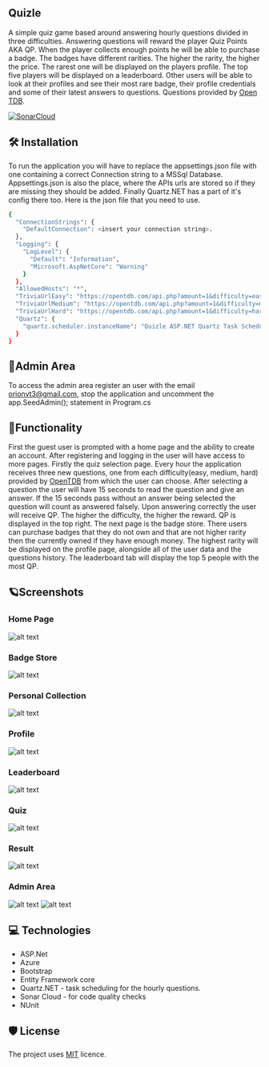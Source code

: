 ## Quizle

A simple quiz game based around answering hourly questions divided in three difficulties. Answering questions will reward the player Quiz Points AKA QP. When the player collects enough points he will be able to purchase a badge. The badges have different rarities. The higher the rarity, the higher the price. The rarest one will be displayed on the players profile. The top five players will be displayed on a leaderboard. Other users will be able to look at their profiles and see their most rare badge, their profile credentials and some of their latest answers to questions. Questions provided by [Open TDB](https://opentdb.com/).


[![SonarCloud](https://sonarcloud.io/images/project_badges/sonarcloud-black.svg)](https://sonarcloud.io/summary/new_code?id=uwuSk1_Quizle)
## 🛠️ Installation

To run the application you will have to replace the appsettings.json file with one containing a correct Connection string to a MSSql Database. Appsettings.json is also the place, where the APIs urls are stored so if they are missing they should be added. Finally Quartz.NET has a part of it's config there too. Here is the json file that you need to use.
```bash
{
  "ConnectionStrings": {
    "DefaultConnection": <insert your connection string>.
  },
  "Logging": {
    "LogLevel": {
      "Default": "Information",
      "Microsoft.AspNetCore": "Warning"
    }
  },
  "AllowedHosts": "*",
  "TriviaUrlEasy": "https://opentdb.com/api.php?amount=1&difficulty=easy",
  "TriviaUrlMedium": "https://opentdb.com/api.php?amount=1&difficulty=medium",
  "TriviaUrlHard": "https://opentdb.com/api.php?amount=1&difficulty=hard",
  "Quartz": {
    "quartz.scheduler.instanceName": "Quizle ASP.NET Quartz Task Scheduler"
  }
}
```
## 🔐Admin Area
To access the admin area register an user with the email orionvt3@gmail.com, stop the application and uncomment the app.SeedAdmin(); statement in Program.cs

## 🚀Functionality

First the guest user is prompted with a home page and the ability to create an account. After registering and logging in the user will have access to more pages. Firstly the quiz selection page. Every hour the application receives three new questions, one from each difficulty(easy, medium, hard) provided by [OpenTDB](https://opentdb.com/) from which the user can choose. After selecting a question the user will have 15 seconds to read the question and give an answer. If the 15 seconds pass without an answer being selected the question will count as answered falsely. Upon answering correctly the user will receive QP. The higher the difficulty, the higher the reward. QP is displayed in the top right. The next page is the badge store. There users can purchase badges that they do not own and that are not higher rarity then the currently owned if they have enough money. The highest rarity will be displayed on the profile page, alongside all of the user data and the questions history. The leaderboard tab will display the top 5 people with the most QP.

## 🪐Screenshots
  ### Home Page
 ![alt text](https://media.discordapp.net/attachments/766732110463107105/1053716916335812739/image.png?width=1413&height=671)
  ### Badge Store
 ![alt text](https://cdn.discordapp.com/attachments/766732110463107105/1053716965706973295/image.png)
  ### Personal Collection
 ![alt text](https://media.discordapp.net/attachments/766732110463107105/1053717006286852216/image.png?width=1404&height=671)
  ### Profile
 ![alt text](https://media.discordapp.net/attachments/766732110463107105/1053717111442264064/image.png?width=1417&height=671)
  ### Leaderboard
 ![alt text](https://media.discordapp.net/attachments/766732110463107105/1053717139086921768/image.png?width=1413&height=671)
  ### Quiz
 ![alt text](https://media.discordapp.net/attachments/766732110463107105/1053717188390957206/image.png?width=1404&height=671)
  ### Result
  ![alt text](https://media.discordapp.net/attachments/766732110463107105/1053717258419064893/image.png?width=1402&height=670)
  ### Admin Area
  ![alt text](https://media.discordapp.net/attachments/766732110463107105/1053717037911904317/image.png?width=1411&height=671)
  ![alt text](https://media.discordapp.net/attachments/766732110463107105/1053717073190207528/image.png?width=1406&height=671)


## 💻 Technologies

* ASP.Net
* Azure
* Bootstrap 
* Entity Framework core
* Quartz.NET - task scheduling for the hourly questions.
* Sonar Cloud - for code quality checks
* NUnit

## 🛡️ License

The project uses [MIT](https://choosealicense.com/licenses/mit/) licence.
